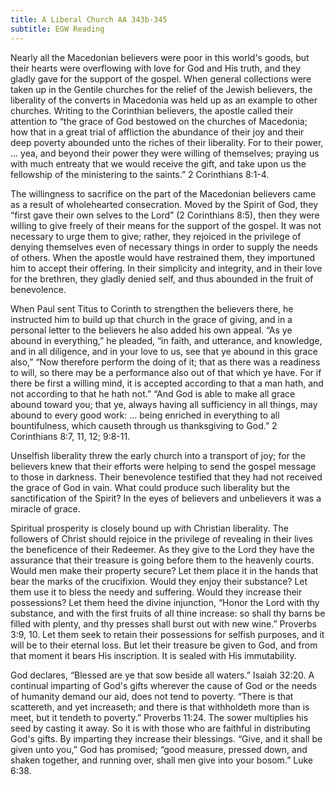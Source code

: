 ```yaml
---
title: A Liberal Church AA 343b-345
subtitle: EGW Reading
---
```


Nearly all the Macedonian believers were poor in this world's goods, but their hearts were overflowing with love for God and His truth, and they gladly gave for the support of the gospel. When general collections were taken up in the Gentile churches for the relief of the Jewish believers, the liberality of the converts in Macedonia was held up as an example to other churches. Writing to the Corinthian believers, the apostle called their attention to “the grace of God bestowed on the churches of Macedonia; how that in a great trial of affliction the abundance of their joy and their deep poverty abounded unto the riches of their liberality. For to their power, ... yea, and beyond their power they were willing of themselves; praying us with much entreaty that we would receive the gift, and take upon us the fellowship of the ministering to the saints.” 2 Corinthians 8:1-4.

The willingness to sacrifice on the part of the Macedonian believers came as a result of wholehearted consecration. Moved by the Spirit of God, they “first gave their own selves to the Lord” (2 Corinthians 8:5), then they were willing to give freely of their means for the support of the gospel. It was not necessary to urge them to give; rather, they rejoiced in the privilege of denying themselves even of necessary things in order to supply the needs of others. When the apostle would have restrained them, they importuned him to accept their offering. In their simplicity and integrity, and in their love for the brethren, they gladly denied self, and thus abounded in the fruit of benevolence.

When Paul sent Titus to Corinth to strengthen the believers there, he instructed him to build up that church in the grace of giving, and in a personal letter to the believers he also added his own appeal. “As ye abound in everything,” he pleaded, “in faith, and utterance, and knowledge, and in all diligence, and in your love to us, see that ye abound in this grace also,” “Now therefore perform the doing of it; that as there was a readiness to will, so there may be a performance also out of that which ye have. For if there be first a willing mind, it is accepted according to that a man hath, and not according to that he hath not.” “And God is able to make all grace abound toward you; that ye, always having all sufficiency in all things, may abound to every good work: ... being enriched in everything to all bountifulness, which causeth through us thanksgiving to God.” 2 Corinthians 8:7, 11, 12; 9:8-11.

Unselfish liberality threw the early church into a transport of joy; for the believers knew that their efforts were helping to send the gospel message to those in darkness. Their benevolence testified that they had not received the grace of God in vain. What could produce such liberality but the sanctification of the Spirit? In the eyes of believers and unbelievers it was a miracle of grace.

Spiritual prosperity is closely bound up with Christian liberality. The followers of Christ should rejoice in the privilege of revealing in their lives the beneficence of their Redeemer. As they give to the Lord they have the assurance that their treasure is going before them to the heavenly courts. Would men make their property secure? Let them place it in the hands that bear the marks of the crucifixion. Would they enjoy their substance? Let them use it to bless the needy and suffering. Would they increase their possessions? Let them heed the divine injunction, “Honor the Lord with thy substance, and with the first fruits of all thine increase: so shall thy barns be filled with plenty, and thy presses shall burst out with new wine.” Proverbs 3:9, 10. Let them seek to retain their possessions for selfish purposes, and it will be to their eternal loss. But let their treasure be given to God, and from that moment it bears His inscription. It is sealed with His immutability.

God declares, “Blessed are ye that sow beside all waters.” Isaiah 32:20. A continual imparting of God's gifts wherever the cause of God or the needs of humanity demand our aid, does not tend to poverty. “There is that scattereth, and yet increaseth; and there is that withholdeth more than is meet, but it tendeth to poverty.” Proverbs 11:24. The sower multiplies his seed by casting it away. So it is with those who are faithful in distributing God's gifts. By imparting they increase their blessings. “Give, and it shall be given unto you,” God has promised; “good measure, pressed down, and shaken together, and running over, shall men give into your bosom.” Luke 6:38.